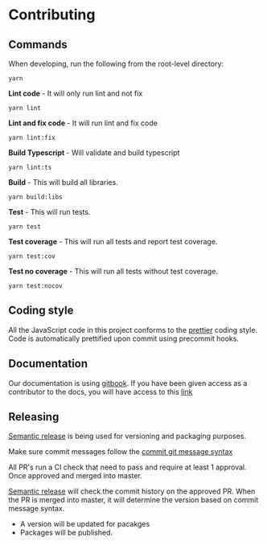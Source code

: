 # Contributing

## Commands

When developing, run the following from the root-level directory:

```shell
yarn
```

**Lint code** - It will only run lint and not fix

```shell
yarn lint
```

**Lint and fix code** - It will run lint and fix code

```shell
yarn lint:fix
```

**Build Typescript** - Will validate and build typescript

```shell
yarn lint:ts
```

**Build** - This will build all libraries.

```shell
yarn build:libs
```

**Test** - This will run tests.

```shell
yarn test
```

**Test coverage** - This will run all tests and report test coverage.

```shell
yarn test:cov
```

**Test no coverage** - This will run all tests without test coverage.

```shell
yarn test:nocov
```

## Coding style

All the JavaScript code in this project conforms to the [prettier](https://github.com/prettier/prettier) coding style. Code is automatically prettified upon commit using precommit hooks.

## Documentation
Our documentation is using [gitbook](https://www.gitbook.com/). If you have been given access as a contributor to the docs, you will have access to this [link](https://app.gitbook.com/o/FwLb6BYpsupuOqpDvFFr/s/k4jk6sVLepIAbWAKjFG6/)

## Releasing

[Semantic release](https://github.com/semantic-release/semantic-release) is being used for versioning and packaging purposes.

Make sure commit messages follow the [commit git message syntax](https://github.com/trixtateam/trixta-js/blob/master/.gitmessage)

All PR's run a CI check that need to pass and require at least 1 approval. Once approved and merged into master.

[Semantic release](https://github.com/semantic-release/semantic-release) will check the commit history on the approved PR. When the PR is merged into master, it will determine
the version based on commit message syntax.
- A version will be updated for pacakges
- Packages will be published.

